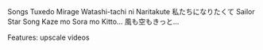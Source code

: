 Songs
    Tuxedo Mirage
    Watashi-tachi ni Naritakute	私たちになりたくて
    Sailor Star Song
    Kaze mo Sora mo Kitto…	風も空もきっと…

Features:
    upscale videos